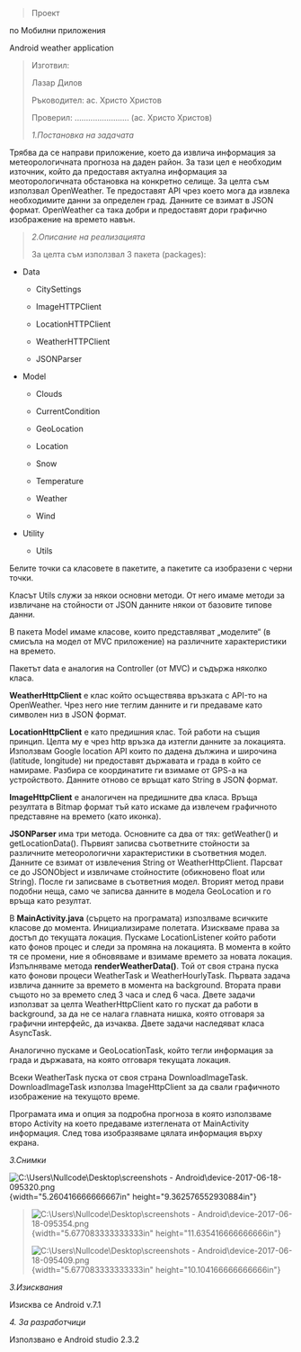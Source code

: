 > Проект

по Мобилни приложения

Android weather application

> Изготвил:
>
> Лазар Дилов
>
> Ръководител: ас. Христо Христов
>
> Проверил: ........................ (ас. Христо Христов)
>
> *1.Постановка* *на* *задачата*

Трябва да се направи приложение, което да извлича информация за
метеорологичната прогноза на даден район. За тази цел е необходим
източник, който да предоставя актуална информация за меоторологичната
обстановка на конкретно селище. За целта съм използвал OpenWeather. Те
предоставят API чрез което мога да извлека необходимите данни за
определен град. Данните се взимат в JSON формат. OpenWeather са така
добри и предоставят дори графично изображение на времето навън.

> *2.Описание* *на* *реализацията*
>
> За целта съм използвал 3 пакета (packages):

-   Data

    -   CitySettings

    -   ImageHTTPClient

    -   LocationHTTPClient

    -   WeatherHTTPClient

    -   JSONParser

-   Model

    -   Clouds

    -   CurrentCondition

    -   GeoLocation

    -   Location

    -   Snow

    -   Temperature

    -   Weather

    -   Wind

-   Utility

    -   Utils

Белите точки са класовете в пакетите, а пакетите са изобразени с черни
точки.

Класът Utils служи за някои основни методи. От него имаме методи за
извличане на стойности от JSON данните някои от базовите типове данни.

В пакета Model имаме класове, които представляват „моделите“ (в смисъла
на модел от MVC приложение) на различните характеристики на времето.

Пакетът data е аналогия на Controller (от MVC) и съдържа няколко класа.

**WeatherHttpClient** e клас който осъществява връзката с API-то на
OpenWeather. Чрез него ние теглим данните и ги предаваме като символен
низ в JSON формат.

**LocationHttpClient** е като предишния клас. Той работи на същия
принцип. Целта му е чрез http връзка да изтегли данните за локацията.
Използвам Google location API които по дадена дължина и широчина
(latitude, longitude) ни предоставят държавата и града в който се
намираме. Разбира се координатите ги взимаме от GPS-a на устройството.
Данните отново се връщат като String в JSON формат.

**ImageHttpClient** е аналогичен на предишните два класа. Връща
резултата в Bitmap формат тъй като искаме да извлечем графичното
представяне на времето (като иконка).

**JSONParser** има три метода. Основните са два от тях: getWeather() и
getLocationData(). Първият записва съответните стойности за различните
метеорологични характеристики в съответния модел. Данните се взимат от
извлечения String от WeatherHttpClient. Парсват се до JSONObject и
извличаме стойностите (обикновено float или String). После ги записваме
в съответния модел. Вторият метод прави подобни неща, само че записва
данните в модела GeoLocation и го връща като резултат.

В **MainActivity.java** (сърцето на програмата) изпозлваме всичките
класове до момента. Инициализираме полетата. Изискваме права за достъп
до текущата локация. Пускаме LocationListener който работи като фонов
процес и следи за промяна на локацията. В момента в който тя се промени,
ние я обновяваме и взимаме времето за новата локация. Изпълняваме метода
**renderWeatherData()**. Той от своя страна пуска като фонови процеси
WeatherTask и WeatherHourlyTask. Първата задача извлича данните за
времето в момента на background. Втората прави същото но за времето след
3 часа и след 6 часа. Двете задачи използват за целта WeatherHttpClient
като го пускат да работи в background, за да не се налага главната
нишка, която отговаря за графични интерфейс, да изчаква. Двете задачи
наследяват класа AsyncTask.

Аналогично пускаме и GeoLocationTask, който тегли информация за града и
държавата, на която отговаря текущата локация.

Всеки WeatherTask пуска от своя страна DownloadImageTask.
DownloadImageTask използва ImageHttpClient за да свали графичното
изображение на текущото време.

Програмата има и опция за подробна прогноза в която използваме второ
Activity на което предаваме изтеглената от MainActivity информация. След
това изобразяваме цялата информация върху екрана.

*3.Снимки*

![C:\\Users\\Nullcode\\Desktop\\screenshots -
Android\\device-2017-06-18-095320.png](./screenshots/image1.png){width="5.260416666666667in"
height="9.362576552930884in"}

> ![C:\\Users\\Nullcode\\Desktop\\screenshots -
> Android\\device-2017-06-18-095354.png](./screenshots/image2.png){width="5.677083333333333in"
> height="11.635416666666666in"}
>
> ![C:\\Users\\Nullcode\\Desktop\\screenshots -
> Android\\device-2017-06-18-095409.png](./screenshots/image3.png){width="5.677083333333333in"
> height="10.104166666666666in"}

*3.Изисквания*

Изисква се Android v.7.1

*4. За разработчици*

Използвано е Android studio 2.3.2
